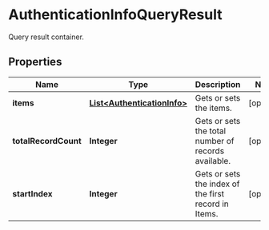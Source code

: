 

# AuthenticationInfoQueryResult

Query result container.

## Properties

| Name | Type | Description | Notes |
|------------ | ------------- | ------------- | -------------|
|**items** | [**List&lt;AuthenticationInfo&gt;**](AuthenticationInfo.md) | Gets or sets the items. |  [optional] |
|**totalRecordCount** | **Integer** | Gets or sets the total number of records available. |  [optional] |
|**startIndex** | **Integer** | Gets or sets the index of the first record in Items. |  [optional] |



